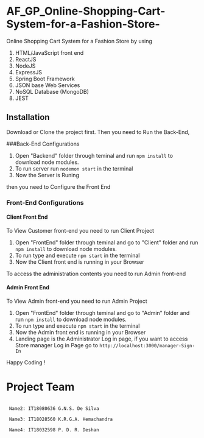 # AF_GP_Online-Shopping-Cart-System-for-a-Fashion-Store-
Online Shopping Cart System for a Fashion Store by using 
1. HTML/JavaScript front end     
2. ReactJS   
3. NodeJS     
4. ExpressJS     
5. Spring Boot Framework     
6. JSON base Web Services     
7. NoSQL Database (MongoDB) 
8. JEST 

## Installation 
Download or Clone the project first. Then you need to Run the Back-End,

###Back-End Configurations
1. Open "Backend" folder through teminal and run ``` npm install ``` to download node modules.
2. To run server run ``` nodemon start ``` in the terminal
3. Now the Server is Runing

then you need to Configure the Front End

### Front-End Configurations

#### Client Front End

To View Customer front-end you need to run Client Project 
1. Open "FrontEnd" folder through teminal and go to "Client" folder and run ``` npm install ``` to download node modules.
2. To run type and execute ``` npm start ``` in the terminal
3. Now the Client front end is running in your Browser

To access the administration contents you need to run Admin front-end 

#### Admin Front End

To View Admin front-end you need to run Admin Project 
1. Open "FrontEnd" folder through teminal and go to "Admin" folder and run ``` npm install ``` to download node modules.
2. To run type and execute ``` npm start ``` in the terminal
3. Now the Admin front end is running in your Browser
4. Landing page is the Administrator Log in page, if you want to access Store manager Log in Page go to ``` http://localhost:3000/manager-Sign-In ```

Happy Coding !

# Project Team
``` Name1: IT18003888 Y.R. Ekanayake

 Name2: IT18080636 G.N.S. De Silva

 Name3: IT18028560 K.R.G.A. Hemachandra

 Name4: IT18032598 P. D. R. Deshan
```
